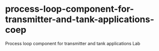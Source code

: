 # process-loop-component-for-transmitter-and-tank-applications-coep
Process loop component for transmitter and tank applications Lab
